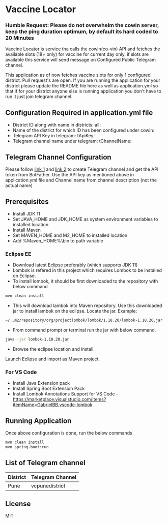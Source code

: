# Vaccine Locator
### Humble Request: Please do not overwhelm the cowin server, keep the ping duration  optimum, by default its hard coded to 20 Minutes


Vaccine Locator is service tha calls the cowin(co-vin) API and fetches the available slots (18+ only) for vaccine for current day only. if slots are available this service will send message on Configured Public Telegram channel. 

This application as of now fetches vaccine slots for only 1 configured district. Pull request's are open. If you are running the application for your district please update the README file here as well as application.yml so that if for your district anyone else is running application you don't have to run it just join telegram channel.

## Configuration Required in application.yml file

- District ID along with name in districts: all:  
- Name of the district for which ID has been configured under cowin:
- Telegram API Key in telegram: tApiKey: 
- Telegram channel name under telegram: tChannelName: 

## Telegram Channel Configuration
Please follow [link 1] and [link 2] to create Telegram channel and get the API token from BotFather.
Use the API key as mentioned above in application.yml file and Channel name from channel description (not the actual name)

## Prerequisites
- Install JDK 11
- Set JAVA_HOME and JDK_HOME as system environment variables to installed location
- Install Maven
- Set MAVEN_HOME and M2_HOME to installed location
- Add %Maven_HOME%\bin to path variable

### Eclipse EE
- Download latest Eclipse preferably (which supports JDK 11)
- Lombok is refered in this project which requires Lombok to be installed on Eclipse.
- To install lombok, it should be first downloaded to the repository with below command
```sh
mvn clean install
```
- This will download lambok into Maven repository. Use this downloaded jar to install lambok on the eclipse.
Locate the jar.
Example:
```sh
~/..m2/repository/org/projectlombok/lombok/1.18.20/lombok-1.18.20.jar
```
- From command prompt or terminal run the jar with below command.
```sh
java -jar lombok-1.18.20.jar
```
- Browse the eclipse location and install.

Launch Eclipse and import as Maven project.

### For VS Code
- Install Java Extension pack
- Install Spring Boot Extension Pack
- Install Lombok Annotations Support for VS Code - https://marketplace.visualstudio.com/items?itemName=GabrielBB.vscode-lombok

## Running Application

Once above configuration is done, run the below commands
```sh
mvn clean install
mvn spring-boot:run
```
## List of Telegram channel
| District      | Telegram Channel |
| ------------- | ---------------- |
| Pune          | vcpunedistrict   |

## License

MIT

[link 1]: https://xabaras.medium.com/sending-a-message-to-a-telegram-channel-the-easy-way-eb0a0b32968
[link 2]: https://rieckpil.de/howto-send-telegram-bot-notifications-with-java/
